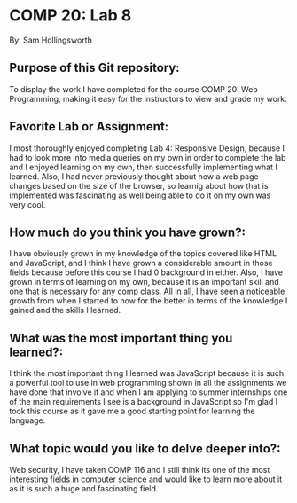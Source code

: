 COMP 20: Lab 8
==============
By: Sam Hollingsworth

Purpose of this Git repository:
-------------------------------
  To display the work I have completed for the course COMP 20: Web Programming, making it easy for the instructors to view and grade my work.
  
Favorite Lab or Assignment:
---------------------------
  I most thoroughly enjoyed completing Lab 4: Responsive Design, because I had to look more into media queries on my own in order to complete the lab and I enjoyed learning on my own, then successfully implementing what I learned.
  Also, I had never previously thought about how a web page changes based on the size of the browser, so learnig about how that is implemented was fascinating as well being able to do it on my own was very cool.
  
How much do you think you have grown?:
--------------------------------------
  I have obviously grown in my knowledge of the topics covered like HTML and JavaScript, and I think I have grown a considerable amount in those fields because
  before this course I had 0 background in either. Also, I have grown in terms of learning on my own, because it is an important skill and one that is necessary for any comp class.
  All in all, I have seen a noticeable growth from when I started to now for the better in terms of the knowledge I gained and the skills I learned.

What was the most important thing you learned?:
-----------------------------------------------
  I think the most important thing I learned was JavaScript because it is such a powerful tool to use in web programming shown in all the assignments we have done that involve it and when I am applying to summer internships one of the main requirements I see is a background in JavaScript so I'm glad I took this course as it gave me a good starting point for learning the language.

What topic would you like to delve deeper into?:
------------------------------------------------
  Web security, I have taken COMP 116 and I still think its one of the most interesting fields in computer science and would like to learn more about it as it is such a huge and fascinating field.
